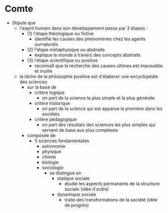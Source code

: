 # Comte
- Stipule que
  - l'esprit humain dans son développement passe par 3 étapes :
    - (1) l'étape théologique ou fictive
      - identifie les causes des phénomènes chez les agents surnaturels
    - (2) l'étape métaphysique ou abstraite
      - explique le monde à travers des concepts abstraits 
    - (3) l'étape scientifique ou positive
      - reconnaît que la recherche des causes ultimes est impossible et inutile
  - la tâche de la philosophie positive est d'élaborer une encyclopédie des sciences
    - sur la base de 
      - critère logique
        - on part de la science la plus simple et la plus générale
      - critère historique
        - on part de la science qui est apparue la première dans les sociétés 
      - critère pédagogique
        - on part des résultats des sciences les plus simples qui servent de base aux plus complexes        
    - composée de
      - 5 sciences fondamentales 
        - astronomie
        - phyisque
        - chimie
        - biologie
        - sociologie
          - se distingue en
            - statique sociale
              - étudie les aspects permanents de la structure sociale (idée d'ordre)
            - dynamique sociale               
              - traite des transformations de la société (idée de progrès) 
